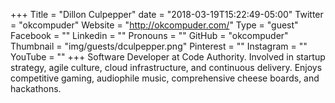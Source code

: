 +++
Title = "Dillon Culpepper"
date = "2018-03-19T15:22:49-05:00"
Twitter = "okcompuder"
Website = "http://okcompuder.com/"
Type = "guest"
Facebook = ""
Linkedin = ""
Pronouns = ""
GitHub = "okcompuder"
Thumbnail = "img/guests/dculpepper.png"
Pinterest = ""
Instagram = ""
YouTube = ""
+++
Software Developer at Code Authority. Involved in startup strategy, agile culture, cloud infrastructure, and continuous delivery. Enjoys competitive gaming, audiophile music, comprehensive cheese boards, and hackathons.

